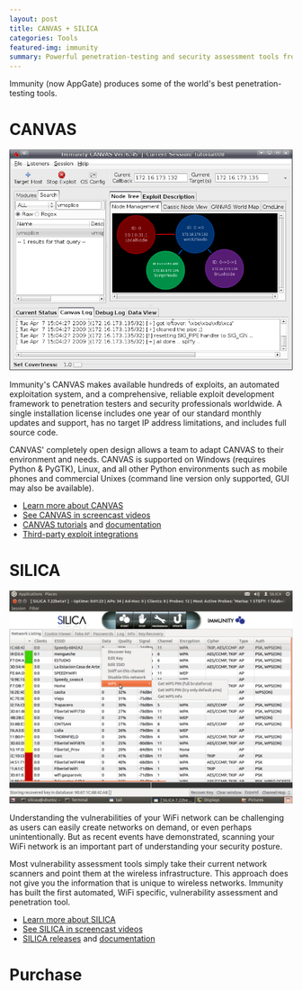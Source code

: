 ```yaml
---
layout: post
title: CANVAS + SILICA
categories: Tools
featured-img: immunity
summary: Powerful penetration-testing and security assessment tools from Immunity (AppGate)
---
```


Immunity (now AppGate) produces some of the world's best penetration-testing tools. 

# CANVAS

[![CANVAS](/assets/tools/canvas.png)](https://www.immunityinc.com/products/canvas/)

Immunity's CANVAS makes available hundreds of exploits, an automated exploitation system, and a comprehensive, reliable exploit development framework to penetration testers and security professionals worldwide. A single installation license includes one year of our standard monthly updates and support, has no target IP address limitations, and includes full source code.

CANVAS' completely open design allows a team to adapt CANVAS to their environment and needs. CANVAS is supported on Windows (requires Python & PyGTK), Linux, and all other Python environments such as mobile phones and commercial Unixes (command line version only supported, GUI may also be available).

* [Learn more about CANVAS](https://www.immunityinc.com/products/canvas/)
* [See CANVAS in screencast videos](https://vimeo.com/showcase/3385053)
* [CANVAS tutorials](https://www.immunityinc.com/products/canvas/tutorials.html) and [documentation](https://www.immunityinc.com/products/canvas/documentation.html)
* [Third-party exploit integrations](https://www.immunityinc.com/products/canvas/canvas-third-party-products.html)


# SILICA

[![SILICA](/assets/tools/silica.png)](https://www.immunityinc.com/products/silica/)

Understanding the vulnerabilities of your WiFi network can be challenging as users can easily create networks on demand, or even perhaps unintentionally. But as recent events have demonstrated, scanning your WiFi network is an important part of understanding your security posture.

Most vulnerability assessment tools simply take their current network scanners and point them at the wireless infrastructure. This approach does not give you the information that is unique to wireless networks. Immunity has built the first automated, WiFi specific, vulnerability assessment and penetration tool.

* [Learn more about SILICA](https://www.immunityinc.com/products/silica/)
* [See SILICA in screencast videos](https://vimeo.com/showcase/3385057)
* [SILICA releases](https://www.immunityinc.com/products/silica/releases.html) and [documentation](https://www.immunityinc.com/products/silica/documentation.html)

# Purchase

